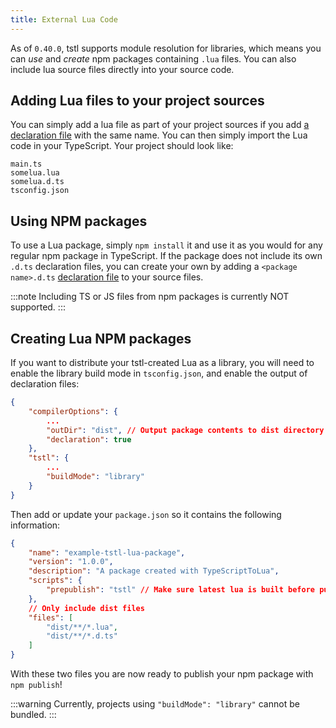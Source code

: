 ```yaml
---
title: External Lua Code
---
```


As of `0.40.0`, tstl supports module resolution for libraries, which means you can *use* and *create* npm packages containing `.lua` files. You can also include lua source files directly into your source code.

## Adding Lua files to your project sources

You can simply add a lua file as part of your project sources if you add [a declaration file](./advanced/writing-declarations.md) with the same name. You can then simply import the Lua code in your TypeScript. Your project should look like:

```
main.ts
somelua.lua
somelua.d.ts
tsconfig.json
```

## Using NPM packages

To use a Lua package, simply `npm install` it and use it as you would for any regular npm package in TypeScript. If the package does not include its own `.d.ts` declaration files, you can create your own by adding a `<package name>.d.ts` [declaration file](./advanced/writing-declarations.md) to your source files.

:::note
Including TS or JS files from npm packages is currently NOT supported.
:::

## Creating Lua NPM packages

If you want to distribute your tstl-created Lua as a library, you will need to enable the library build mode in `tsconfig.json`, and enable the output of declaration files:

```json title=json.config
{
    "compilerOptions": {
        ...
        "outDir": "dist", // Output package contents to dist directory
        "declaration": true
    },
    "tstl": {
        ...
        "buildMode": "library"
    }
}
```

Then add or update your `package.json` so it contains the following information:

```json title=package.json
{
    "name": "example-tstl-lua-package",
    "version": "1.0.0",
    "description": "A package created with TypeScriptToLua",
    "scripts": {
        "prepublish": "tstl" // Make sure latest lua is built before publishing
    },
    // Only include dist files
    "files": [
        "dist/**/*.lua",
        "dist/**/*.d.ts"
    ]
}
```

With these two files you are now ready to publish your npm package with `npm publish`!

:::warning
Currently, projects using `"buildMode": "library"` cannot be bundled.
:::

